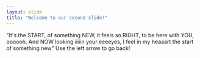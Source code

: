 ```yaml
---
layout: slide
title: "Welcome to our second slide!"
---
```

"It's the START, of something NEW, it feels so RIGHT, to be here with YOU, oooooh. And NOW looking iiiiin your eeeeyes, I feel in my heaaart the start of something new"
Use the left arrow to go back!
